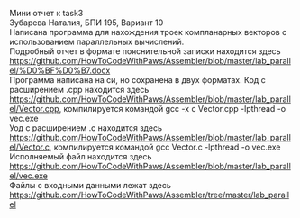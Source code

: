 Мини отчет к task3<br>
Зубарева Наталия, БПИ 195, Вариант 10<br>
Написана программа для нахождения троек компланарных векторов с использованием параллельных вычислений.<br>
Подробный отчет в формате пояснительной записки находится здесь https://github.com/HowToCodeWithPaws/Assembler/blob/master/lab_parallel/%D0%BF%D0%B7.docx<br>
Программа написана на си, но сохранена в двух форматах.
Код с расширением .cpp находится здесь https://github.com/HowToCodeWithPaws/Assembler/blob/master/lab_parallel/Vector.cpp, компилируется командой gcc -x c Vector.cpp -lpthread -o vec.exe<br>
Уод с расширением .c находится здесь https://github.com/HowToCodeWithPaws/Assembler/blob/master/lab_parallel/Vector.c, компилируется командой gcc Vector.c -lpthread -o vec.exe<br>
Исполняемый файл находится здесь https://github.com/HowToCodeWithPaws/Assembler/blob/master/lab_parallel/vec.exe<br>
Файлы с входными данными лежат здесь https://github.com/HowToCodeWithPaws/Assembler/tree/master/lab_parallel
